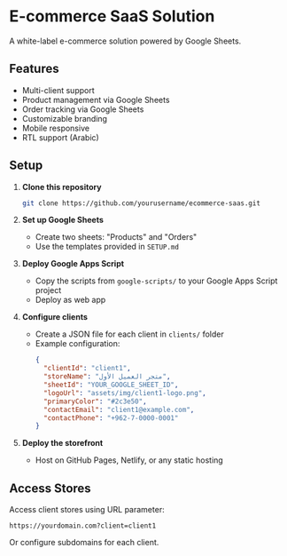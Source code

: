 # E-commerce SaaS Solution

A white-label e-commerce solution powered by Google Sheets.

## Features

- Multi-client support
- Product management via Google Sheets
- Order tracking via Google Sheets
- Customizable branding
- Mobile responsive
- RTL support (Arabic)

## Setup

1. **Clone this repository**
   ```bash
   git clone https://github.com/yourusername/ecommerce-saas.git
   ```

2. **Set up Google Sheets**
   - Create two sheets: "Products" and "Orders"
   - Use the templates provided in `SETUP.md`

3. **Deploy Google Apps Script**
   - Copy the scripts from `google-scripts/` to your Google Apps Script project
   - Deploy as web app

4. **Configure clients**
   - Create a JSON file for each client in `clients/` folder
   - Example configuration:
     ```json
     {
       "clientId": "client1",
       "storeName": "متجر العميل الأول",
       "sheetId": "YOUR_GOOGLE_SHEET_ID",
       "logoUrl": "assets/img/client1-logo.png",
       "primaryColor": "#2c3e50",
       "contactEmail": "client1@example.com",
       "contactPhone": "+962-7-0000-0001"
     }
     ```

5. **Deploy the storefront**
   - Host on GitHub Pages, Netlify, or any static hosting

## Access Stores

Access client stores using URL parameter:
```
https://yourdomain.com?client=client1
```

Or configure subdomains for each client.